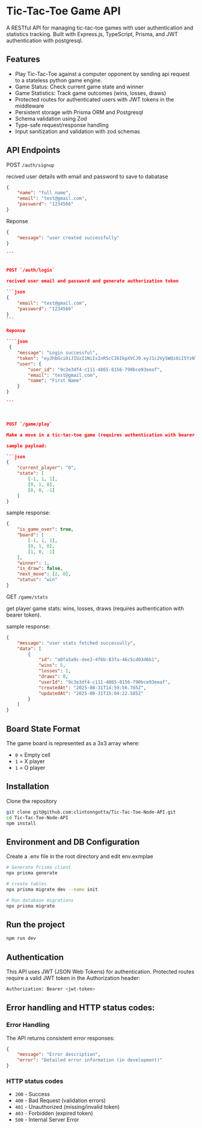 # Tic-Tac-Toe Game API

A RESTful API for managing tic-tac-toe games with user authentication and statistics tracking. Built with Express.js, TypeScript, Prisma, and JWT authentication with postgresql.

## Features

- Play Tic-Tac-Toe against a computer opponent by sending api request to a stateless python game engine.
- Game Status: Check current game state and winner
- Game Statistics: Track game outcomes (wins, losses, draws)
- Protected routes for authenticated users with JWT tokens in the middleware
- Persistent storage with Prisma ORM and Postgresql
- Schema validation using Zod
- Type-safe request/response handling
- Input sanitization and validation with zod schemas

## API Endpoints

POST `/auth/signup`

recived user details with email and password to save to dabatase

```json
{
	"name": "full name",
	"email": "test@gmail.com",
	"password": "1234566"
}
```

Reponse

`````json
{
    "message": "user created successfully"
}

```


POST `/auth/login`

recived user email and password and generate authorization token

```json
{
	"email": "test@gmail.com",
	"password": "1234566"
}
```

Reponse

````json
 {
    "message": "Login successful",
    "token": "eyJhbGciOiJIUzI1NiIsInR5cCI6IkpXVCJ9.eyJ1c2VySWQiOiI5YzNlM2RmNC1jMTExLTQ4NjUtODE1Ni03OTBiY2U5M2VlYWYiLCJlbWFpbCI6ImNsaW50b25uZ290dGFAZ21haWwuY29tIiwibmFtZSI6IkNsaW50b24gTmdvdHRhIiwiaWF0IjoxNzU2NzA2Nzk3LCJleHAiOjE3NTY3MTAzOTd9.zCzL4fD2NZVhbMfyEjyBuwpLpd7cZI3lk7prfYgiTEc",
    "user": {
        "user_id": "9c3e3df4-c111-4865-8156-790bce93eeaf",
        "email": "test@gmail.com",
        "name": "First Name"
    }
}

```



POST `/game/play`

Make a move in a tic-tac-toe game (requires authentication with bearer token).

sample payload:

```json
{
	"current_player": "O",
	"state": [
		[-1, 1, 1],
		[0, 1, 0],
		[0, 0, -1]
	]
}
`````

sample response:

```json
{
	"is_game_over": true,
	"board": [
		[-1, 1, 1],
		[0, 1, 0],
		[1, 0, -1]
	],
	"winner": 1,
	"is_draw": false,
	"next_move": [2, 0],
	"status": "win"
}
```

GET `/game/stats`

get player game stats: wins, losses, draws (requires authentication with bearer token).

sample response:

```json
{
	"message": "user stats fetched successully",
	"data": [
		{
			"id": "a0fa5a9c-dee3-4f6b-83fa-46c5cd03d6b1",
			"wins": 5,
			"losses": 1,
			"draws": 0,
			"userId": "9c3e3df4-c111-4865-8156-790bce93eeaf",
			"createdAt": "2025-08-31T14:59:56.785Z",
			"updatedAt": "2025-08-31T15:04:22.585Z"
		}
	]
}
```

## Board State Format

The game board is represented as a 3x3 array where:

- `0` = Empty cell
- `1` = X player
- `1` = O player

## Installation

Clone the repository

```bash
git clone git@github.com:clintonngotta/Tic-Tac-Toe-Node-API.git
cd Tic-Tac-Toe-Node-API
npm install
```

## Environment and DB Configuration

Create a .env file in the root directory and edit env.exmplae

```bash
# Generate Prisma client
npx prisma generate

# create tables
npx prisma migrate dev --name init

# Run database migrations
npx prisma migrate
```

## Run the project

```bash
npm run dev
```

## Authentication

This API uses JWT (JSON Web Tokens) for authentication. Protected routes require a valid JWT token in the Authorization header:

```bash
Authorization: Bearer <jwt-token>
```

## Error handling and HTTP status codes:

### Error Handling

The API returns consistent error responses:

```json
{
	"message": "Error description",
	"error": "Detailed error information (in development)"
}
```

### HTTP status codes

- `200` - Success
- `400` - Bad Request (validation errors)
- `401` - Unauthorized (missing/invalid token)
- `403` - Forbidden (expired token)
- `500` - Internal Server Error
